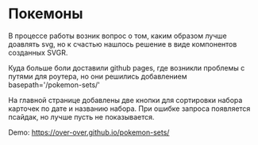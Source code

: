 # Покемоны
В процессе работы возник вопрос о том, каким образом лучше доавлять svg, но к счастью нашлось решение в виде компонентов созданных SVGR.

Куда больше боли доставили github pages, где возникли проблемы с путями для роутера, но они решились добавлением basepath='/pokemon-sets/'

На главной странице добавлены две кнопки для сортировки набора карточек по дате и названию набора.
При ошибке запроса появляется псайдак, но лучше пусть не показывается.

Demo:
https://over-over.github.io/pokemon-sets/
